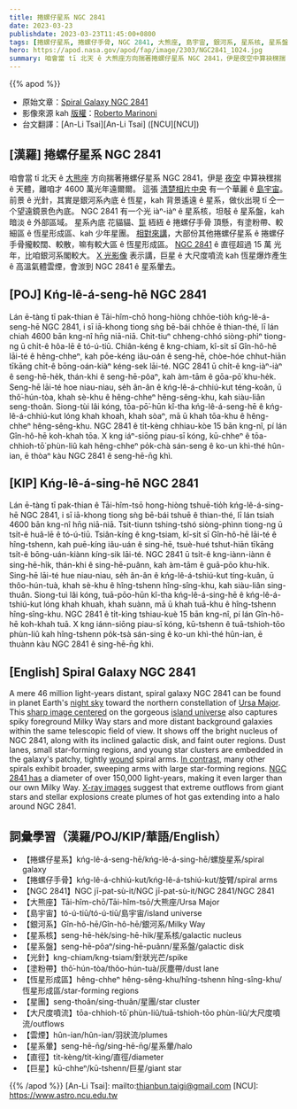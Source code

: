 ```yaml
---
title: 捲螺仔星系 NGC 2841
date: 2023-03-23
publishdate: 2023-03-23T11:45:00+0800
tags: [捲螺仔星系, 捲螺仔手骨, NGC 2841, 大熊座, 島宇宙, 銀河系, 星系核, 星系盤, 塗粉帶, 恆星形成區, 星團, 大尺度噴流, 雲煙, 星系暈, 光針, 直徑, 巨星]
hero: https://apod.nasa.gov/apod/fap/image/2303/NGC2841_1024.jpg
summary: 咱會當 tī 北天 ê 大熊座方向揣著捲螺仔星系 NGC 2841，伊是夜空中算袂䆀揣 ê 天體，離咱才 4600 萬光年遠爾爾。
---
```


{{% apod %}}

- 原始文章：[Spiral Galaxy NGC 2841](https://apod.nasa.gov/apod/ap230323.html)
- 影像來源 kah [版權][copyright]：[Roberto Marinoni](https://www.astrobin.com/users/Bluesky71/)
- 台文翻譯：[An-Li Tsai][An-Li Tsai] ([NCU][NCU])

## [漢羅] 捲螺仔星系 NGC 2841
咱會當 tī 北天 ê [大熊座][Ursa Major] 方向揣著捲螺仔星系 NGC 2841，伊是 [夜空][night sky] 中算袂䆀揣 ê 天體，離咱才 4600 萬光年遠爾爾。
這張 [清楚相片中央][sharp image centered] 有一个華麗 ê [島宇宙][island universe]。
前景 ê 光針，其實是銀河系內底 ê 恆星，kah 背景遙遠 ê 星系，做伙出現 tī 仝一个望遠鏡景色內底。
NGC 2841 有一个光 iàⁿ-iàⁿ ê 星系核，坦敧 ê 星系盤，kah 暗淡 ê 外部區域。
星系內底 花貓貓、[踅][wound] 絚絚 ê 捲螺仔手骨 頂懸，有塗粉帶、較細區 ê 恆星形成區、kah 少年星團。
[相對來講][In contrast]，大部份其他捲螺仔星系 ê 捲螺仔手骨攏較闊、較散，嘛有較大區 ê 恆星形成區。
[NGC 2841][NGC 2841 has] ê 直徑超過 15 萬 光年，比咱銀河系閣較大。
[X 光影像][X-ray images] 表示講，巨星 ê 大尺度噴流 kah 恆星爆炸產生 ê 高溫氣體雲煙，會湠到 NGC 2841 ê 星系暈去。

## [POJ] Kńg-lê-á-seng-hē NGC 2841
Lán ē-tàng tī pak-thian ê Tāi-hîm-chō hong-hiòng chhōe-tio̍h kńg-lê-á-seng-hē NGC 2841, i sī iā-khong tiong sǹg bē-bái chhōe ê thian-thé, lī lán chiah 4600 bān kng-nî hn̄g niā-niā.
Chit-tiuⁿ chheng-chhó siòng-phìⁿ tiong-ng ū chi̍t-ê hôa-lē ê tó-ú-tiū.
Chiân-kéng ê kng-chiam, kî-si̍t sī Gîn-hô-hē lāi-té ê hêng-chheⁿ, kah pōe-kéng iâu-oán ê seng-hē, chòe-hóe chhut-hiān tīkāng chi̍t-ê bōng-oán-kiàⁿ kéng-sek lāi-té.
NGC 2841 ū chi̍t-ê kng-iàⁿ-iàⁿ ê seng-hē-he̍k, thán-khi ê seng-hē-pôaⁿ, kah àm-tām ê gōa-pō͘ khu-he̍k.
Seng-hē lāi-té hoe niau-niau, se̍h ân-ân ê kńg-lê-á-chhiú-kut téng-koân, ū thô͘-hún-tòa, khah sè-khu ê hêng-chheⁿ hêng-sêng-khu, kah siàu-liân seng-thoân.
Siong-tùi lâi kóng, tōa-pō͘-hūn kî-tha kńg-lê-á-seng-hē ê kńg-lê-á-chhiú-kut lóng khah khoah, khah sòaⁿ, mā ū khah tōa-khu ê hêng-chheⁿ hêng-sêng-khu.
NGC 2841 ê ti̍t-kèng chhiau-kòe 15 bān kng-nî, pí lán Gîn-hô-hē koh-khah tōa.
X kng iáⁿ-siōng piau-sī kóng, kū-chheⁿ ê tōa-chhioh-tō͘ phùn-liû kah hêng-chheⁿ po̍k-chà sán-seng ê ko-un khì-thé hûn-ian, ē thòaⁿ kàu NGC 2841 ê seng-hē-n̄g khì.

## [KIP] Kńg-lê-á-sing-hē NGC 2841
Lán ē-tàng tī pak-thian ê Tāi-hîm-tsō hong-hiòng tshuē-tio̍h kńg-lê-á-sing-hē NGC 2841, i sī iā-khong tiong sǹg bē-bái tshuē ê thian-thé, lī lán tsiah 4600 bān kng-nî hn̄g niā-niā.
Tsit-tiunn tshing-tshó siòng-phìnn tiong-ng ū tsi̍t-ê huâ-lē ê tó-ú-tiū.
Tsiân-kíng ê kng-tsiam, kî-si̍t sī Gîn-hô-hē lāi-té ê hîng-tshenn, kah puē-kíng iâu-uán ê sing-hē, tsuè-hué tshut-hiān tīkāng tsi̍t-ê bōng-uán-kiànn kíng-sik lāi-té.
NGC 2841 ū tsi̍t-ê kng-iànn-iànn ê sing-hē-hi̍k, thán-khi ê sing-hē-puânn, kah àm-tām ê guā-pōo khu-hi̍k.
Sing-hē lāi-té hue niau-niau, se̍h ân-ân ê kńg-lê-á-tshiú-kut tíng-kuân, ū thôo-hún-tuà, khah sè-khu ê hîng-tshenn hîng-sîng-khu, kah siàu-liân sing-thuân.
Siong-tuì lâi kóng, tuā-pōo-hūn kî-tha kńg-lê-á-sing-hē ê kńg-lê-á-tshiú-kut lóng khah khuah, khah suànn, mā ū khah tuā-khu ê hîng-tshenn hîng-sîng-khu.
NGC 2841 ê ti̍t-kìng tshiau-kuè 15 bān kng-nî, pí lán Gîn-hô-hē koh-khah tuā.
X kng iánn-siōng piau-sī kóng, kū-tshenn ê tuā-tshioh-tōo phùn-liû kah hîng-tshenn po̍k-tsà sán-sing ê ko-un khì-thé hûn-ian, ē thuànn kàu NGC 2841 ê sing-hē-n̄g khì.

## [English] Spiral Galaxy NGC 2841
A mere 46 million light-years distant, spiral galaxy NGC 2841 can be found in planet Earth's [night sky][night sky] toward the northern constellation of [Ursa Major][Ursa Major].
This [sharp image centered][sharp image centered] on the gorgeous [island universe][island universe] also captures spiky foreground Milky Way stars and more distant background galaxies within the same telescopic field of view.
It shows off the bright nucleus of NGC 2841, along with its inclined galactic disk, and faint outer regions.
Dust lanes, small star-forming regions, and young star clusters are embedded in the galaxy's patchy, tightly [wound][wound] spiral arms.
[In contrast][In contrast], many other spirals exhibit broader, sweeping arms with large star-forming regions.
[NGC 2841 has][NGC 2841 has] a diameter of over 150,000 light-years, making it even larger than our own Milky Way.
[X-ray images][X-ray images] suggest that extreme outflows from giant stars and stellar explosions create plumes of hot gas extending into a halo around NGC 2841.

## 詞彙學習（漢羅/POJ/KIP/華語/English）
- 【捲螺仔星系】kńg-lê-á-seng-hē/kńg-lê-á-sing-hē/螺旋星系/spiral galaxy
- 【捲螺仔手骨】kńg-lê-á-chhiú-kut/kńg-lê-á-tshiú-kut/旋臂/spiral arms
- 【NGC 2841】NGC jī-pat-sù-it/NGC jī-pat-sù-it/NGC 2841/NGC 2841
- 【大熊座】Tāi-hîm-chō/Tāi-hîm-tsō/大熊座/Ursa Major
- 【島宇宙】tó-ú-tiū/tó-ú-tiū/島宇宙/island universe
- 【銀河系】Gîn-hô-hē/Gîn-hô-hē/銀河系/Milky Way
- 【星系核】seng-hē-he̍k/sing-hē-hi̍k/星系核/galactic nucleus
- 【星系盤】seng-hē-pôaⁿ/sing-hē-puânn/星系盤/galactic disk
- 【光針】kng-chiam/kng-tsiam/針狀光芒/spike
- 【塗粉帶】thô͘-hún-tòa/thôo-hún-tuà/灰塵帶/dust lane
- 【恆星形成區】hêng-chheⁿ hêng-sêng-khu/hîng-tshenn hîng-sîng-khu/恆星形成區/star-forming regions
- 【星團】seng-thoân/sing-thuân/星團/star cluster
- 【大尺度噴流】tōa-chhioh-tō͘ phùn-liû/tuā-tshioh-tōo phùn-liû/大尺度噴流/outflows
- 【雲煙】hûn-ian/hûn-ian/羽狀流/plumes
- 【星系暈】seng-hē-n̄g/sing-hē-n̄g/星系暈/halo
- 【直徑】ti̍t-kèng/ti̍t-kìng/直徑/diameter
- 【巨星】kū-chheⁿ/kū-tshenn/巨星/giant star



{{% /apod %}}
[An-Li Tsai]: mailto:thianbun.taigi@gmail.com
[NCU]: https://www.astro.ncu.edu.tw

[copyright]: https://apod.nasa.gov/apod/fap/lib/about_apod.html#srapply
[License]: https://creativecommons.org/licenses/by/2.0/

[night sky]:https://rogerivester.com/2023/02/12/a-prelude-to-the-march-observers-challenge-object-galaxy-ngc-2841-in-ursa-major-also-following-the-may-1999-supernova-and-an-unusual-difference-in-a-pencil-sketch-versus-a-digital-image/
[Ursa Major]:https://apod.nasa.gov/apod/ap070108.html
[sharp image centered]:https://www.astrobin.com/n28mvx/
[island universe]:http://cass.ucsd.edu/public/tutorial/Galaxies.html
[wound]:http://casa.colorado.edu/~danforth/science/spiral/
[In contrast]:https://apod.nasa.gov/apod/ap091017.html
[NGC 2841 has]:https://hubblesite.org/contents/media/images/2011/06/2821-Image.html
[X-ray images]:http://chandra.harvard.edu/photo/2006/n2841/


